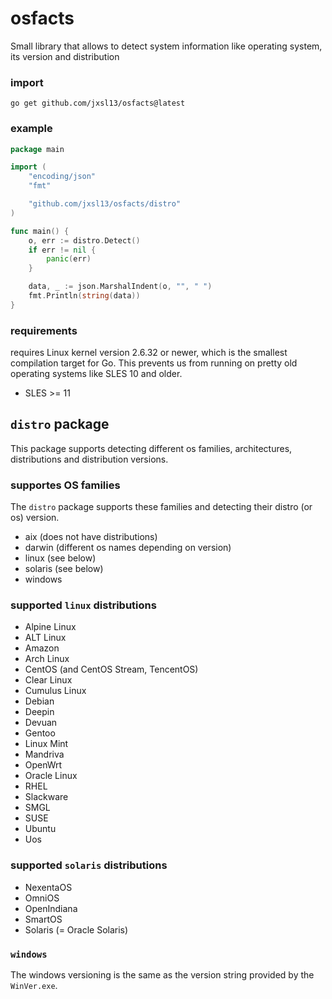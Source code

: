 # osfacts

Small library that allows to detect system information like operating system, its version and distribution

### import

```shell
go get github.com/jxsl13/osfacts@latest
```

### example

```go
package main

import (
	"encoding/json"
	"fmt"

	"github.com/jxsl13/osfacts/distro"
)

func main() {
	o, err := distro.Detect()
	if err != nil {
		panic(err)
	}

	data, _ := json.MarshalIndent(o, "", " ")
	fmt.Println(string(data))
}
```

### requirements

requires Linux kernel version 2.6.32 or newer, which is the smallest compilation target for Go.
This prevents us from running on pretty old operating systems like SLES 10 and older.

- SLES >= 11


## `distro` package

This package supports detecting different os families, architectures, distributions and distribution versions.

### supportes OS families
The `distro` package supports these families and detecting their distro (or os) version.

- aix (does not have distributions)
- darwin (different os names depending on version)
- linux (see below)
- solaris (see below)
- windows 

### supported `linux` distributions

- Alpine Linux
- ALT Linux
- Amazon
- Arch Linux
- CentOS (and CentOS Stream, TencentOS)
- Clear Linux
- Cumulus Linux
- Debian
- Deepin
- Devuan
- Gentoo
- Linux Mint
- Mandriva
- OpenWrt
- Oracle Linux
- RHEL
- Slackware
- SMGL
- SUSE
- Ubuntu
- Uos

### supported `solaris` distributions

- NexentaOS
- OmniOS
- OpenIndiana
- SmartOS
- Solaris (= Oracle Solaris)

### `windows`

The windows versioning is the same as the version string provided by the `WinVer.exe`.

